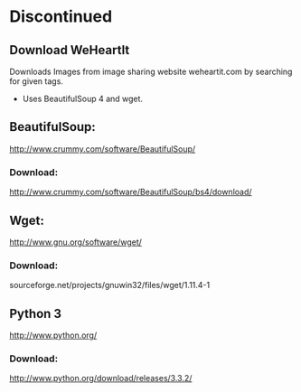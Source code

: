 # **Discontinued**

## Download WeHeartIt

Downloads Images from image sharing website weheartit.com by searching for given tags.

* Uses BeautifulSoup 4 and wget.

## BeautifulSoup:
http://www.crummy.com/software/BeautifulSoup/

### Download:
http://www.crummy.com/software/BeautifulSoup/bs4/download/

## Wget:
http://www.gnu.org/software/wget/

### Download:
sourceforge.net/projects/gnuwin32/files/wget/1.11.4-1

## Python 3
http://www.python.org/

### Download:
http://www.python.org/download/releases/3.3.2/
